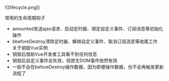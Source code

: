 ![[lifecycle.png]]

常用的生命周期钩子  
- amounted发送ajax请求、启动定时器、绑定自定义事件、订阅消息等初始化操作  
- bbeforeDestroy清除定时器、解绑自定义事件、取消订阅消息等收尾工作  
关于销毁Vue实例  
- 销毁后借助Vue开发者工具看不到任何信息  
- 销毁后自定义事件会失效，但原生DOM事件依然有效  
- 一般不会在beforeDestroy操作数据，因为即便操作数据，也不会再触发更新流程了